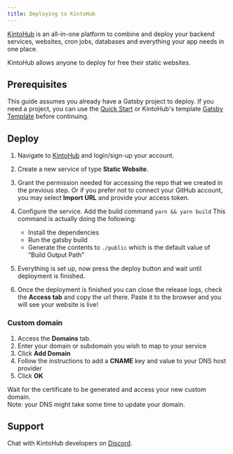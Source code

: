```yaml
---
title: Deploying to KintoHub
---
```


[KintoHub](https://www.kintohub.com) is an all-in-one platform to combine and deploy your backend services, websites, cron jobs, databases and everything your app needs in one place.

KintoHub allows anyone to deploy for free their static websites.

## Prerequisites

This guide assumes you already have a Gatsby project to deploy. If you need a project, you can use the [Quick Start](/docs/quick-start) or KintoHub's template [Gatsby Template](https://github.com/kintohub-examples/gatsby-site/generate) before continuing.

## Deploy

1. Navigate to [KintoHub](https://app.kintohub.com/) and login/sign-up your account.

2. Create a new service of type **Static Website**.

3. Grant the permission needed for accessing the repo that we created in the previous step. Or if you prefer not to connect your GitHub account, you may select **Import URL** and provide your access token.

4. Configure the service. Add the build command `yarn && yarn build` This command is actually doing the following:

   - Install the dependencies
   - Run the gatsby build
   - Generate the contents to `./public` which is the default value of “Build Output Path”

5. Everything is set up, now press the deploy button and wait until deployment is finished.

6. Once the deployment is finished you can close the release logs, check the **Access tab** and copy the url there. Paste it to the browser and you will see your website is live!

### Custom domain

1. Access the **Domains** tab.
2. Enter your domain or subdomain you wish to map to your service
3. Click **Add Domain**
4. Follow the instructions to add a **CNAME** key and value to your DNS host provider
5. Click **OK**

Wait for the certificate to be generated and access your new custom domain.  
Note: your DNS might take some time to update your domain.

## Support

Chat with KintoHub developers on [Discord](https://discordapp.com/invite/QVgqWuw).
